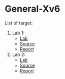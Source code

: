 # General-Xv6
List of target:
  1. Lab 1:
     + [Lab](https://pdos.csail.mit.edu/6.828/2018/labs/lab1/)
     + [Source](https://github.com/vilesport/General-Xv6/tree/main/6.828/lab%201)
     + [Report](https://github.com/vilesport/General-Xv6/tree/main/Lab%201)
  2. Lab 2:
     + [Lab](https://pdos.csail.mit.edu/6.828/2018/labs/lab2/)
     + [Source](https://github.com/vilesport/General-Xv6/tree/main/6.828/lab%202)
     + [Report](https://github.com/vilesport/General-Xv6/tree/main/Lab%202)
